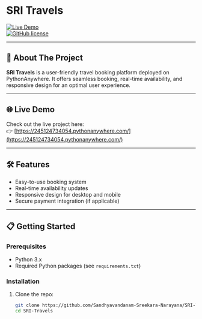 # SRI Travels

[![Live Demo](https://img.shields.io/badge/Live-Demo-brightgreen)](https://245124734054.pythonanywhere.com/)  
[![GitHub license](https://img.shields.io/github/license/Sandhyavandanam-Sreekara-Narayana/SRI-Travels)](https://github.com/Sandhyavandanam-Sreekara-Narayana/SRI-Travels/blob/main/LICENSE)

---

## 🚀 About The Project

**SRI Travels** is a user-friendly travel booking platform deployed on PythonAnywhere. It offers seamless booking, real-time availability, and responsive design for an optimal user experience.

---

## 🌐 Live Demo

Check out the live project here:  
👉 [https://245124734054.pythonanywhere.com/](https://245124734054.pythonanywhere.com/)

---

## 🛠 Features

- Easy-to-use booking system  
- Real-time availability updates  
- Responsive design for desktop and mobile  
- Secure payment integration (if applicable)  

---

## 📋 Getting Started

### Prerequisites

- Python 3.x  
- Required Python packages (see `requirements.txt`)  

### Installation

1. Clone the repo:
   ```bash
   git clone https://github.com/Sandhyavandanam-Sreekara-Narayana/SRI-Travels.git
   cd SRI-Travels
